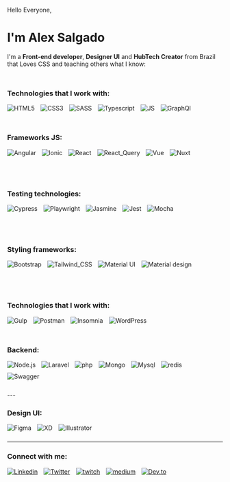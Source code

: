 Hello Everyone, 
# I'm Alex Salgado

<p>I'm a <strong>Front-end developer</strong>, <strong>Designer UI</strong> and <strong>HubTech Creator</strong> from Brazil that Loves CSS and teaching others what I know:</p>

<div style="margin-top:50px;">
<h3>Technologies that I work with:</h3>
<!-- Badges Front-end -->
<img src="https://img.shields.io/badge/HTML5-E34F26?style=for-the-badge&logo=html5&logoColor=white" alt="HTML5" style="margin-right:10px; margin-bottom:10px;"/> 
<img src="https://img.shields.io/badge/CSS3-1572B6?style=for-the-badge&logo=css3&logoColor=white" alt="CSS3" style="margin-right:10px; margin-bottom:10px;"/> 
<img src="https://img.shields.io/badge/Sass-CC6699?style=for-the-badge&logo=sass&logoColor=white" alt="SASS" style="margin-right:10px; margin-bottom:10px;"/>
<img src="https://img.shields.io/badge//TypeScript-007ACC?style=for-the-badge&logo=typescript&logoColor=white" alt="Typescript" style="margin-right:10px; margin-bottom:10px;"/>
<img src="https://img.shields.io/badge/JavaScript-F7DF1E?style=for-the-badge&logo=javascript&logoColor=white" alt="JS" style="margin-right:10px; margin-bottom:10px;"/>
<img src="https://img.shields.io/badge/GraphQl-E10098?style=for-the-badge&logo=graphql&logoColor=white" alt="GraphQl" style="margin-right:10px; margin-bottom:10px;"/>
</div>
<br />

<div style="margin-top:20px;">
<h3>Frameworks JS:</h3>
<!-- Badges Front-end -->
<img src="https://img.shields.io/badge/Angular-DD0031?style=for-the-badge&logo=angular&logoColor=white" alt="Angular" style="margin-right:10px; margin-bottom:10px;"/>
<img src="https://img.shields.io/badge/Ionic-3880FF?style=for-the-badge&logo=ionic&logoColor=white" alt="Ionic" style="margin-right:10px; margin-bottom:10px;"/>
<img src="https://img.shields.io/badge/React-20232A?style=for-the-badge&logo=react&logoColor=61DAFB" alt="React" style="margin-right:10px; margin-bottom:10px;"/> 
<img src="https://img.shields.io/badge/React_Query-FF4154?style=for-the-badge&logo=React_Query&logoColor=white" alt="React_Query" style="margin-right:10px; margin-bottom:10px;"/> 
<img src="https://img.shields.io/badge/Vue.js-35495E?style=for-the-badge&logo=vuedotjs&logoColor=4FC08D" alt="Vue" style="margin-right:10px; margin-bottom:10px;"/> 
<img src="https://img.shields.io/badge/nuxt.js-00C58E?style=for-the-badge&logo=nuxtdotjs&logoColor=white" alt="Nuxt" style="margin-right:10px; margin-bottom:10px;"/>
</div>
<br />

<div style="margin-top:50px;">
<h3>Testing technologies:</h3>
<img src="https://img.shields.io/badge/Cypress-17202C?style=for-the-badge&logo=cypress&logoColor=white" alt="Cypress" style="margin-right:10px; margin-bottom:10px;"/>
<img src="https://img.shields.io/badge/Playwright-45ba4b?style=for-the-badge&logo=Playwright&logoColor=white" alt="Playwright" style="margin-right:10px; margin-bottom:10px;"/>
<img src="https://img.shields.io/badge/Jasmine-8A4182?style=for-the-badge&logo=Jasmine&logoColor=white" alt="Jasmine" style="margin-right:10px; margin-bottom:10px;"/>
<img src="https://img.shields.io/badge/Jest-C21325?style=for-the-badge&logo=jest&logoColor=white" alt="Jest" style="margin-right:10px; margin-bottom:10px;"/>
<img src="https://img.shields.io/badge/Mocha-8D6748?style=for-the-badge&logo=Mocha&logoColor=white" alt="Mocha" style="margin-right:10px; margin-bottom:10px;"/>
</div>
<br />

<div style="margin-top:50px;">
<h3>Styling frameworks:</h3>
<img src="https://img.shields.io/badge/Bootstrap-563D7C?style=for-the-badge&logo=bootstrap&logoColor=white" alt="Bootstrap" style="margin-right:10px; margin-bottom:10px;"/> 
<img src="https://img.shields.io/badge/Tailwind_CSS-38B2AC?style=for-the-badge&logo=tailwind-css&logoColor=white" alt="Tailwind_CSS" style="margin-right:10px; margin-bottom:10px;"/> 
<img src="https://img.shields.io/badge/Material%20UI-007FFF?style=for-the-badge&logo=mui&logoColor=white" alt="Material UI" style="margin-right:10px; margin-bottom:10px;"/> 
<img src="https://img.shields.io/badge/material%20design-757575?style=for-the-badge&logo=material%20design&logoColor=white" alt="Material design" style="margin-right:10px; margin-bottom:10px;"/>
</div>
<br />
  
<div style="margin-top:50px;">
<h3>Technologies that I work with:</h3>
<img src="https://img.shields.io/badge/Gulp-CF4647?style=for-the-badge&logo=gulp&logoColor=white" alt="Gulp" style="margin-right:10px; margin-bottom:10px;"/>
<img src="https://img.shields.io/badge/Postman-FF6C37?style=for-the-badge&logo=Postman&logoColor=white" alt="Postman" style="margin-right:10px; margin-bottom:10px;"/>
<img src="https://img.shields.io/badge/Insomnia-5849be?style=for-the-badge&logo=Insomnia&logoColor=white" alt="Insomnia" style="margin-right:10px; margin-bottom:10px;"/>
<img src="https://img.shields.io/badge/Wordpress-21759B?style=for-the-badge&logo=wordpress&logoColor=white" alt="WordPress" style="margin-right:10px; margin-bottom:10px;"/>
</div>
<br />

<div style="margin-top:20px;">
<h3>Backend:</h3>
<!-- Badges Front-end -->
<img src="https://img.shields.io/badge/Node.js-339933?style=for-the-badge&logo=nodedotjs&logoColor=white" alt="Node.js" style="margin-right:10px; margin-bottom:10px;"/>
<img src="https://img.shields.io/badge/Laravel-FF2D20?style=for-the-badge&logo=laravel&logoColor=white" alt="Laravel" style="margin-right:10px; margin-bottom:10px;"/> 
<img src="https://img.shields.io/badge/PHP-777BB4?style=for-the-badge&logo=php&logoColor=white" alt="php" style="margin-right:10px; margin-bottom:10px;"/>
<img src="https://img.shields.io/badge/MongoDB-4EA94B?style=for-the-badge&logo=mongodb&logoColor=white" alt="Mongo" style="margin-right:10px; margin-bottom:10px;"/>
<img src="https://img.shields.io/badge/MySQL-005C84?style=for-the-badge&logo=mysql&logoColor=white" alt="Mysql" style="margin-right:10px; margin-bottom:10px;"/>
<img src="https://img.shields.io/badge/redis-CC0000.svg?&style=for-the-badge&logo=redis&logoColor=white" alt="redis" style="margin-right:10px; margin-bottom:10px;"/>
<img src="https://img.shields.io/badge/Swagger-85EA2D?style=for-the-badge&logo=Swagger&logoColor=white" alt="Swagger" style="margin-right:10px; margin-bottom:10px;"/>
</div>

</br>
---

<!-- <div style="width:50%;">
<h3>
Currently I'm studying:
</h3>
<img src="https://img.shields.io/badge/Cypress-17202C?style=for-the-badge&logo=cypress&logoColor=white" alt="Angular" style="margin-right:10px; margin-bottom:10px;"/>
</div> -->

<div style="width:50%;">
<h3>Design UI:</h3>
<!-- Badges Front-end -->
<img src="https://img.shields.io/badge/Figma-F24E1E?style=for-the-badge&logo=figma&logoColor=white" alt="Figma" style="margin-right:10px; margin-bottom:10px;"/> 
<img src="https://img.shields.io/badge/Adobe%20XD-FF61F6?style=for-the-badge&logo=Adobe%20XD&logoColor=white" alt="XD" style="margin-right:10px; margin-bottom:10px;"/> 
<img src="https://img.shields.io/badge/Adobe%20Illustrator-FF9A00?style=for-the-badge&logo=adobe%20illustrator&logoColor=white" alt="Illustrator" style="margin-right:10px; margin-bottom:10px;"/>
</div>


---


<div style="margin-top:20px;">
<h3>Connect with me:</h3>
<!-- Badges Social --> 
<a href="https://www.linkedin.com/in/alexgsalgado/"><img src="https://img.shields.io/badge/LinkedIn-0077B5?style=for-the-badge&logo=linkedin&logoColor=white" alt="Linkedin" style="margin-right:10px; margin-bottom:10px;"/></a>
<a href="https://twitter.com/AlextSalg"><img src="https://img.shields.io/badge/Twitter-1DA1F2?style=for-the-badge&logo=twitter&logoColor=white" alt="Twitter" style="margin-right:10px; margin-bottom:10px;"/></a>
<a href="https://www.twitch.tv/alexdrogo_"><img src="https://img.shields.io/badge/Twitch-9146FF?style=for-the-badge&logo=twitch&logoColor=white" alt="twitch" style="margin-right:10px; margin-bottom:10px;"/></a>
<a href="https://medium.com/@alextsalg"><img src="https://img.shields.io/badge/Medium-12100E?style=for-the-badge&logo=medium&logoColor=white" alt="medium" style="margin-right:10px; margin-bottom:10px;"/></a>
<a href="https://dev.to/alextsalg"><img src="https://img.shields.io/badge/dev.to-0A0A0A?style=for-the-badge&logo=devdotto&logoColor=white" alt="Dev.to" style="margin-right:10px; margin-bottom:10px;"/></a>

</div>
